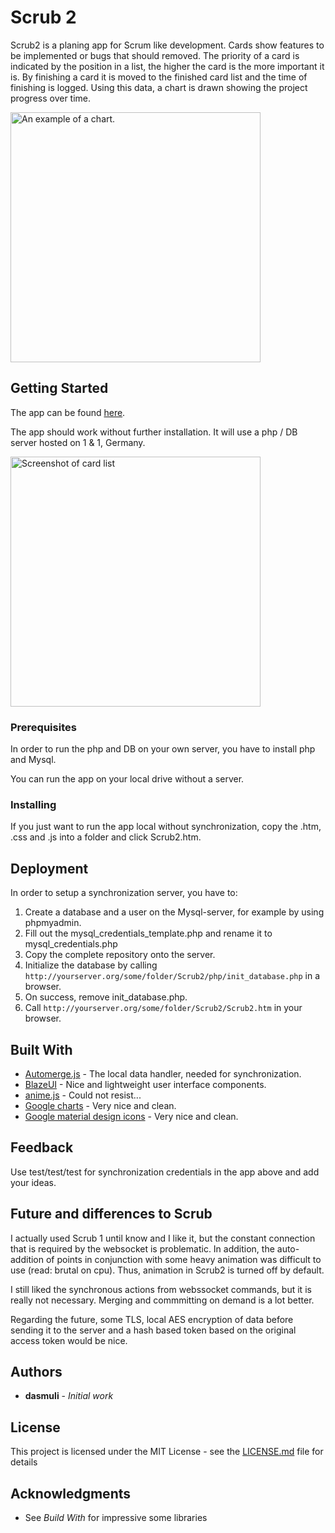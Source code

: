 # Scrub 2

Scrub2 is a planing app for Scrum like development.
Cards show features to be implemented or bugs that should removed.
The priority of a card is indicated by the position in a list,
the higher the card is the more important it is.
By finishing a card it is moved to the finished card list and the time of finishing is logged.
Using this data, a chart is drawn showing the project progress over time.

<img src="http://tazrabbaz.com/Scrub2/Media/ScreenshotScrub2_Chart.png"
alt="An example of a chart." width="400"/>

## Getting Started

The app can be found [here](http://tazrabbaz.com/Scrub2/Scrub2.htm).

The app should work without further installation.
It will use a php / DB server hosted on 1 & 1, Germany.

<img src="http://tazrabbaz.com/Scrub2/Media/ScreenshotScrub2_Cards.png"
alt="Screenshot of card list" width="400"/>

### Prerequisites

In order to run the php and DB on your own server, you have to install php and Mysql.

You can run the app on your local drive without a server.

### Installing

If you just want to run the app local without synchronization, copy the .htm, .css and .js
into a folder and click Scrub2.htm.

## Deployment

In order to setup a synchronization server, you have to:

1. Create a database and a user on the Mysql-server, for example by using phpmyadmin.
1. Fill out the mysql_credentials_template.php and rename it to mysql_credentials.php
1. Copy the complete repository onto the server.
1. Initialize the database by calling  `http://yourserver.org/some/folder/Scrub2/php/init_database.php` in a browser.
1. On success, remove init_database.php.
1. Call `http://yourserver.org/some/folder/Scrub2/Scrub2.htm` in your browser.

## Built With

* [Automerge.js](https://github.com/automerge/automerge) - The local data handler, needed for synchronization.
* [BlazeUI](https://www.blazeui.com/) - Nice and lightweight user interface components.
* [anime.js](http://animejs.com/) - Could not resist...
* [Google charts](https://developers.google.com/chart/) - Very nice and clean.
* [Google material design icons](https://material.io/icons/) - Very nice and clean.

## Feedback

Use test/test/test for synchronization credentials in the app above and add your ideas.

## Future and differences to Scrub

I actually used Scrub 1 until know and I like it, but the constant connection that is 
required by the websocket is problematic. In addition, the auto-addition of points
in conjunction with some heavy animation was difficult to use (read: brutal on cpu).
Thus, animation in Scrub2 is turned off by default.

I still liked the synchronous actions from webssocket commands, but it is really not
necessary. Merging and commmitting on demand is a lot better.

Regarding the future, some TLS, local AES encryption of data before sending it to the
server and a hash based token based on the original access token would be nice.

## Authors

* **dasmuli** - *Initial work*

## License

This project is licensed under the MIT License - see the [LICENSE.md](LICENSE.md) file for details

## Acknowledgments

* See *Build With* for impressive some libraries


